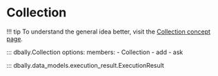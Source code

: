 # Collection

!!! tip
    To understand the general idea better, visit the [Collection concept page](../concepts/collections.md).

::: dbally.Collection
    options:
        members:
        - Collection
        - add
        - ask

::: dbally.data_models.execution_result.ExecutionResult
